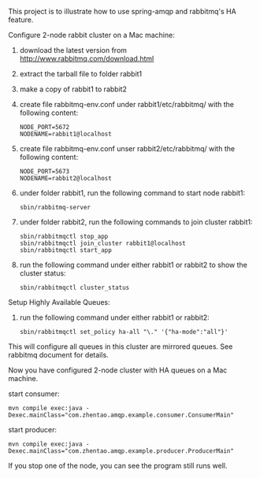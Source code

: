 This project is to illustrate how to use spring-amqp and rabbitmq's HA feature.
	
Configure 2-node rabbit cluster on a Mac machine:

1. download the latest version from http://www.rabbitmq.com/download.html
2. extract the tarball file to folder rabbit1
3. make a copy of rabbit1 to rabbit2
4. create file rabbitmq-env.conf under rabbit1/etc/rabbitmq/ with the following content:

	```
	NODE_PORT=5672
	NODENAME=rabbit1@localhost
	```
5. create file rabbitmq-env.conf unser rabbit2/etc/rabbitmq/ with the following content:

	```
	NODE_PORT=5673
	NODENAME=rabbit2@localhost
	```
6. under folder rabbit1, run the following command to start node rabbit1:

	```
	sbin/rabbitmq-server
	```
7. under folder rabbit2, run the following commands to join cluster rabbit1:

	```sbin/rabbitmq-server
	sbin/rabbitmqctl stop_app
	sbin/rabbitmqctl join_cluster rabbit1@localhost
	sbin/rabbitmqctl start_app
	```
8. run the following command under either rabbit1 or rabbit2 to show the cluster status:

	```
	sbin/rabbitmqctl cluster_status
	```
	
Setup Highly Available Queues:

1. run the following command under either rabbit1 or rabbit2:

	```
	sbin/rabbitmqctl set_policy ha-all "\." '{"ha-mode":"all"}'
	```
	
This will configure all queues in this cluster are mirrored queues.  See rabbitmq document for details.

Now you have configured 2-node cluster with HA queues on a Mac machine.

start consumer:

	mvn compile exec:java -Dexec.mainClass="com.zhentao.amqp.example.consumer.ConsumerMain"
	
start producer:

	mvn compile exec:java -Dexec.mainClass="com.zhentao.amqp.example.producer.ProducerMain"
	
If you stop one of the node, you can see the program still runs well.
